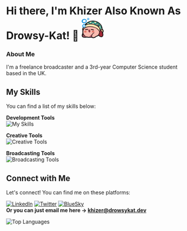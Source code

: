 # Hi there, I'm Khizer Also Known As Drowsy-Kat! 👋 [![kirby](/kirby.png)](https://x.com/emiru4444/status/863974325594009600)

### About Me

I'm a freelance broadcaster and a 3rd-year Computer Science student based in the UK.

## My Skills

You can find a list of my skills below:

**Development Tools**\
![My Skills](https://skills-icons.vercel.app/api/icons?i=html,css,javascript,react,reactnative,expo,php,laravel,python,mysql,mongodb,linux,aws,firebase,wordpress&perline=5)

**Creative Tools**\
![Creative Tools](https://skills-icons.vercel.app/api/icons?i=ps,premierepro,xd,figma)

**Broadcasting Tools**\
![Broadcasting Tools](https://skills-icons.vercel.app/api/icons?i=vmix,obs)

## Connect with Me

Let's connect! You can find me on these platforms:

[![LinkedIn](https://skills-icons.vercel.app/api/icons?i=linkedin)](https://www.linkedin.com/in/khizerk/)
[![Twitter](https://skills-icons.vercel.app/api/icons?i=twitter)](https://twitter.com/drowsy_kat)
[![BlueSky](https://skills-icons.vercel.app/api/icons?i=bluesky)](https://bsky.app/profile/drowsykat.dev)\
**Or you can just email me here -> [khizer@drowsykat.dev](mailto:khizer@drowsykat.dev)**

![Top Languages](https://github-readme-stats.vercel.app/api/top-langs/?username=Drowsy-Kat&layout=compact&theme=radical)

<!--
stuf that dont work lol
## GitHub Stats
![Visitor Count](https://visitor-badge.glitch.me/badge?page_id=Drowsy-Kat.Drowsy-Kat&left_color=green&right_color=red)
![Drowsy-Kat's GitHub stats](https://github-readme-stats.vercel.app/api?username=Drowsy-Kat&show_icons=true&theme=radical)

-->
